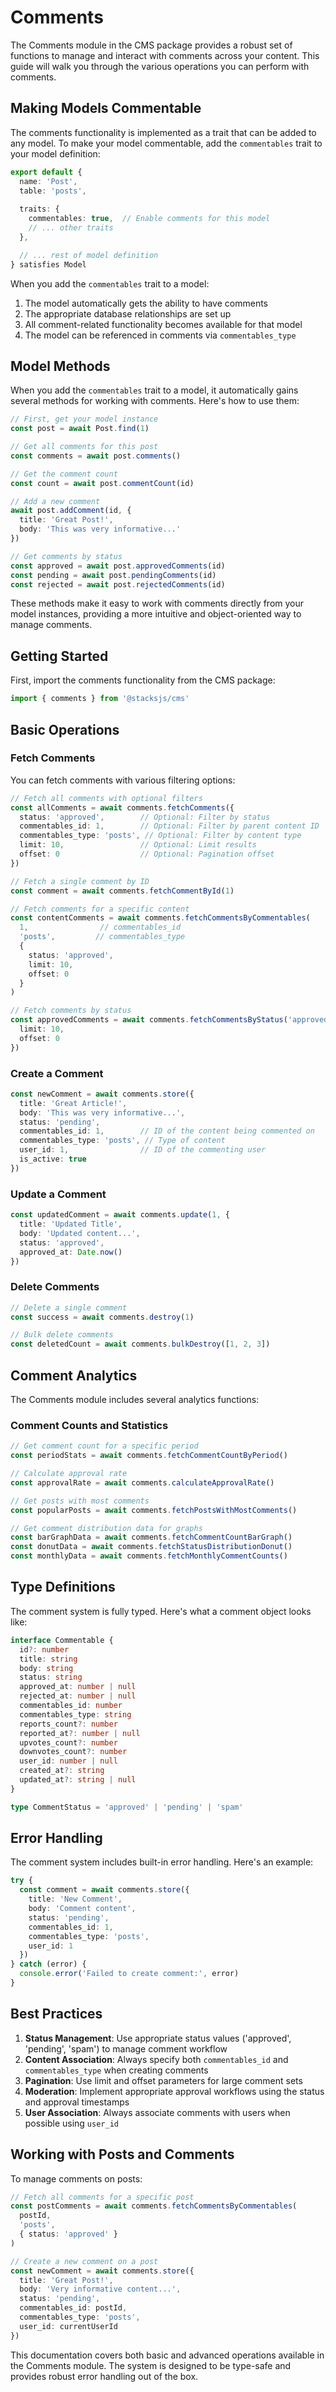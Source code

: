 # Comments

The Comments module in the CMS package provides a robust set of functions to manage and interact with comments across your content. This guide will walk you through the various operations you can perform with comments.

## Making Models Commentable

The comments functionality is implemented as a trait that can be added to any model. To make your model commentable, add the `commentables` trait to your model definition:

```ts
export default {
  name: 'Post',
  table: 'posts',
  
  traits: {
    commentables: true,  // Enable comments for this model
    // ... other traits
  },

  // ... rest of model definition
} satisfies Model
```

When you add the `commentables` trait to a model:

1. The model automatically gets the ability to have comments
2. The appropriate database relationships are set up
3. All comment-related functionality becomes available for that model
4. The model can be referenced in comments via `commentables_type`

## Model Methods

When you add the `commentables` trait to a model, it automatically gains several methods for working with comments. Here's how to use them:

```ts
// First, get your model instance
const post = await Post.find(1)

// Get all comments for this post
const comments = await post.comments()

// Get the comment count
const count = await post.commentCount(id)

// Add a new comment
await post.addComment(id, {
  title: 'Great Post!',
  body: 'This was very informative...'
})

// Get comments by status
const approved = await post.approvedComments(id)
const pending = await post.pendingComments(id)
const rejected = await post.rejectedComments(id)
```

These methods make it easy to work with comments directly from your model instances, providing a more intuitive and object-oriented way to manage comments.

## Getting Started

First, import the comments functionality from the CMS package:

```ts
import { comments } from '@stacksjs/cms'
```

## Basic Operations

### Fetch Comments

You can fetch comments with various filtering options:

```ts
// Fetch all comments with optional filters
const allComments = await comments.fetchComments({
  status: 'approved',        // Optional: Filter by status
  commentables_id: 1,        // Optional: Filter by parent content ID
  commentables_type: 'posts', // Optional: Filter by content type
  limit: 10,                 // Optional: Limit results
  offset: 0                  // Optional: Pagination offset
})

// Fetch a single comment by ID
const comment = await comments.fetchCommentById(1)

// Fetch comments for a specific content
const contentComments = await comments.fetchCommentsByCommentables(
  1,                // commentables_id
  'posts',         // commentables_type
  {
    status: 'approved',
    limit: 10,
    offset: 0
  }
)

// Fetch comments by status
const approvedComments = await comments.fetchCommentsByStatus('approved', {
  limit: 10,
  offset: 0
})
```

### Create a Comment

```ts
const newComment = await comments.store({
  title: 'Great Article!',
  body: 'This was very informative...',
  status: 'pending',
  commentables_id: 1,        // ID of the content being commented on
  commentables_type: 'posts', // Type of content
  user_id: 1,                // ID of the commenting user
  is_active: true
})
```

### Update a Comment

```ts
const updatedComment = await comments.update(1, {
  title: 'Updated Title',
  body: 'Updated content...',
  status: 'approved',
  approved_at: Date.now()
})
```

### Delete Comments

```ts
// Delete a single comment
const success = await comments.destroy(1)

// Bulk delete comments
const deletedCount = await comments.bulkDestroy([1, 2, 3])
```

## Comment Analytics

The Comments module includes several analytics functions:

### Comment Counts and Statistics

```ts
// Get comment count for a specific period
const periodStats = await comments.fetchCommentCountByPeriod()

// Calculate approval rate
const approvalRate = await comments.calculateApprovalRate()

// Get posts with most comments
const popularPosts = await comments.fetchPostsWithMostComments()

// Get comment distribution data for graphs
const barGraphData = await comments.fetchCommentCountBarGraph()
const donutData = await comments.fetchStatusDistributionDonut()
const monthlyData = await comments.fetchMonthlyCommentCounts()
```

## Type Definitions

The comment system is fully typed. Here's what a comment object looks like:

```ts
interface Commentable {
  id?: number
  title: string
  body: string
  status: string
  approved_at: number | null
  rejected_at: number | null
  commentables_id: number
  commentables_type: string
  reports_count?: number
  reported_at?: number | null
  upvotes_count?: number
  downvotes_count?: number
  user_id: number | null
  created_at?: string
  updated_at?: string | null
}

type CommentStatus = 'approved' | 'pending' | 'spam'
```

## Error Handling

The comment system includes built-in error handling. Here's an example:

```ts
try {
  const comment = await comments.store({
    title: 'New Comment',
    body: 'Comment content',
    status: 'pending',
    commentables_id: 1,
    commentables_type: 'posts',
    user_id: 1
  })
} catch (error) {
  console.error('Failed to create comment:', error)
}
```

## Best Practices

1. **Status Management**: Use appropriate status values ('approved', 'pending', 'spam') to manage comment workflow
2. **Content Association**: Always specify both `commentables_id` and `commentables_type` when creating comments
3. **Pagination**: Use limit and offset parameters for large comment sets
4. **Moderation**: Implement appropriate approval workflows using the status and approval timestamps
5. **User Association**: Always associate comments with users when possible using `user_id`

## Working with Posts and Comments

To manage comments on posts:

```ts
// Fetch all comments for a specific post
const postComments = await comments.fetchCommentsByCommentables(
  postId,
  'posts',
  { status: 'approved' }
)

// Create a new comment on a post
const newComment = await comments.store({
  title: 'Great Post!',
  body: 'Very informative content...',
  status: 'pending',
  commentables_id: postId,
  commentables_type: 'posts',
  user_id: currentUserId
})
```

This documentation covers both basic and advanced operations available in the Comments module. The system is designed to be type-safe and provides robust error handling out of the box.
